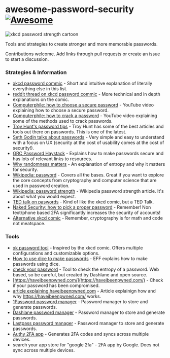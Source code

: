 # awesome-password-security[![Awesome](https://awesome.re/badge.svg)](https://awesome.re)
![xkcd password strength cartoon](https://imgs.xkcd.com/comics/password_strength.png)

Tools and strategies to create stronger and more memorable passwords.

Contributions welcome. Add links through pull requests or create an issue to start a discussion.

### Strategies & Information
* [xkcd password commic](https://www.xkcd.com/936/) - Short and intuitive explanation of literally everything else in this list.
* [reddit thread on xkcd password commic](https://www.reddit.com/r/askscience/comments/wmzrz/is_xkcd_right_about_password_strength/) - More technical and in depth explanations on the comic. 
* [Computerphile: how to choose a secure password](https://www.youtube.com/watch?v=3NjQ9b3pgIg) - YouTube video explaining how to choose a secure password.
* [Computerphile: how to crack a password](https://www.youtube.com/watch?v=7U-RbOKanYs) - YouTube video explaining some of the methods used to crack passwords.
* [Troy Hunt's password tips](https://www.troyhunt.com/passwords-evolved-authentication-guidance-for-the-modern-era/) - Troy Hunt has some of the best articles and tools out there on passwords. This is one of the latest. 
* [Seth Godin talks about passwords](https://seths.blog/2018/10/letters-and-numbers/) - Very simple and easy to understand with a focus on UX (security at the cost of usability comes at the cost of security!).
* [GRC Password Haystack](https://www.grc.com/haystack.htm) - Explains how to make passwords secure and has lots of relevant links to resources.
* [Why randomness matters](https://blog.cloudflare.com/why-randomness-matters/) - An explanation of entropy and why it matters for security.
* [Wikipedia: password](https://en.wikipedia.org/wiki/Password) - Covers all the bases. Great if you want to explore the core concepts from cryptography and computer science that are used in password creation.  
* [Wikipedia: password strength](https://en.wikipedia.org/wiki/Password_strength) - Wikipedia password strength article. It's about what you would expect.
* [TED talk on paswords](https://www.ted.com/talks/lorrie_faith_cranor_what_s_wrong_with_your_pa_w0rd) - Kind of like the xkcd comic, but a TED Talk.
* [Naked Security: how to pick a proper password](https://nakedsecurity.sophos.com/2014/10/01/how-to-pick-a-proper-password/) - Remember! Non text/phone based 2FA significantly increases the security of accounts!  
* [Alternative xkcd comic](https://xkcd.com/538/) - Remember, cryptography is for math and code not meatspace. 
### Tools
* [xk password tool](https://xkpasswd.net/s/) - Inspired by the xkcd comic. Offers multiple configurations and customizable options.
* [How to use dice to make passwords](https://sec.eff.org/blog/how-to-roll-a-strong-password-with-20-sided-dice-and-fandom-inspired-wordlists) - EFF explains how to make passwords using dice.
* [check your password](https://howsecureismypassword.net/) - Tool to check the entropy of a password. Web based, so be careful, but created by Dashlane and open source.
* [https://haveibeenpwned.com/](https://haveibeenpwned.com/) - Check if your password has been compromised.
* [article explaining haveibeenpwned.com](https://www.troyhunt.com/ive-just-launched-pwned-passwords-version-2/) - Article explainign how and why https://haveibeenpwned.com/ works. 
* [1Password password manager](https://1password.com/) - Password manager to store and generate passwords.
* [Dashlane password manager](https://www.dashlane.com) - Password manager to store and generate passwords. 
* [Lastpass password manager](https://www.lastpass.com/) - Password manager to store and generate passwords.
* [Authy 2FA app](https://authy.com/) - Generates 2FA codes and syncs across multiple devices.
* search your app store for "google 2fa" - 2FA app by Google. Does not sync across multiple devices.
